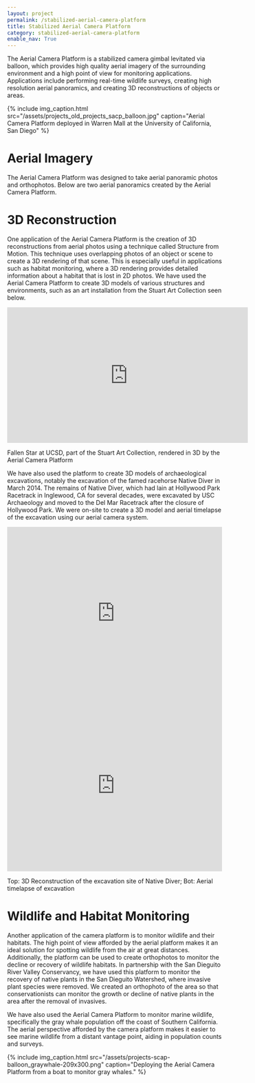 ```yaml
---
layout: project
permalink: /stabilized-aerial-camera-platform
title: Stabilized Aerial Camera Platform
category: stabilized-aerial-camera-platform
enable_nav: True
---
```


The Aerial Camera Platform is a stabilized camera gimbal levitated via balloon, which provides high quality aerial imagery of the surrounding environment and a high point of view for monitoring applications. Applications include performing real-time wildlife surveys, creating high resolution aerial panoramics, and creating 3D reconstructions of objects or areas.

{% include 
    img_caption.html
    src="/assets/projects_old_projects_sacp_balloon.jpg"
    caption="Aerial Camera Platform deployed in Warren Mall at the University of California, San Diego"
%}

# Aerial Imagery
The Aerial Camera Platform was designed to take aerial panoramic photos and orthophotos. Below are two aerial panoramics created by the Aerial Camera Platform.

# 3D Reconstruction
One application of the Aerial Camera Platform is the creation of 3D reconstructions from aerial photos using a technique called Structure from Motion. This technique uses overlapping photos of an object or scene to create a 3D rendering of that scene.  This is especially useful in applications such as habitat monitoring, where a 3D rendering provides detailed information about a habitat that is lost in 2D photos.
We have used the Aerial Camera Platform to create 3D models of various structures and environments, such as an art installation from the Stuart Art Collection seen below.

<div class=vid_container style="width: 100%;">
<iframe width="560" height="315" src="https://www.youtube.com/embed/gDJPp5WQOFw" title="Falling Star Structure from Motion" frameborder="0" allow="accelerometer; autoplay; clipboard-write; encrypted-media; gyroscope; picture-in-picture; web-share" referrerpolicy="strict-origin-when-cross-origin" allowfullscreen></iframe>
</div>

Fallen Star at UCSD, part of the Stuart Art Collection, rendered in 3D by the Aerial Camera Platform

We have also used the platform to create 3D models of archaeological excavations, notably the excavation of the famed racehorse Native Diver in March 2014. The remains of Native Diver, which had lain at Hollywood Park Racetrack in Inglewood, CA for several decades, were excavated by USC Archaeology and moved to the Del Mar Racetrack after the closure of Hollywood Park. We were on-site to create a 3D model and aerial timelapse of the excavation using our aerial camera system.

<!-- {% include 
    vid_caption.html
    src="https://www.youtube.com/embed/Tw7VNB5Eo6c"
    src2="https://www.youtube.com/embed/jdPi06WAWFM"
    caption="Deploying the Aerial Camera Platform from a boat to monitor gray whales."
%} -->

<iframe width="500" height="400" src="https://www.youtube.com/embed/Tw7VNB5Eo6c" title="3D reconstruction of Native Diver Excavation" frameborder="0" allow="accelerometer; autoplay; clipboard-write; encrypted-media; gyroscope; picture-in-picture; web-share" referrerpolicy="strict-origin-when-cross-origin" allowfullscreen></iframe>

<iframe width="500" height="400" src="https://www.youtube.com/embed/jdPi06WAWFM" title="Timelapse of Native Diver Excavation" frameborder="0" allow="accelerometer; autoplay; clipboard-write; encrypted-media; gyroscope; picture-in-picture; web-share" referrerpolicy="strict-origin-when-cross-origin" allowfullscreen></iframe>

Top: 3D Reconstruction of the excavation site of Native Diver; Bot: Aerial timelapse of excavation

# Wildlife and Habitat Monitoring
Another application of the camera platform is to monitor wildlife and their habitats.  The high point of view afforded by the aerial platform makes it an ideal solution for spotting wildlife from the air at great distances.  Additionally, the platform can be used to create orthophotos to monitor the decline or recovery of wildlife habitats.
In partnership with the San Dieguito River Valley Conservancy, we have used this platform to monitor the recovery of native plants in the San Dieguito Watershed, where invasive plant species were removed. We created an orthophoto of the area so that conservationists can monitor the growth or decline of native plants in the area after the removal of invasives.

We have also used the Aerial Camera Platform to monitor marine wildlife, specifically the gray whale population off the coast of Southern California. The aerial perspective afforded by the camera platform makes it easier to see marine wildlife from a distant vantage point, aiding in population counts and surveys.

{% include 
    img_caption.html
    src="/assets/projects-scap-balloon_graywhale-209x300.png"
    caption="Deploying the Aerial Camera Platform from a boat to monitor gray whales."
%}
